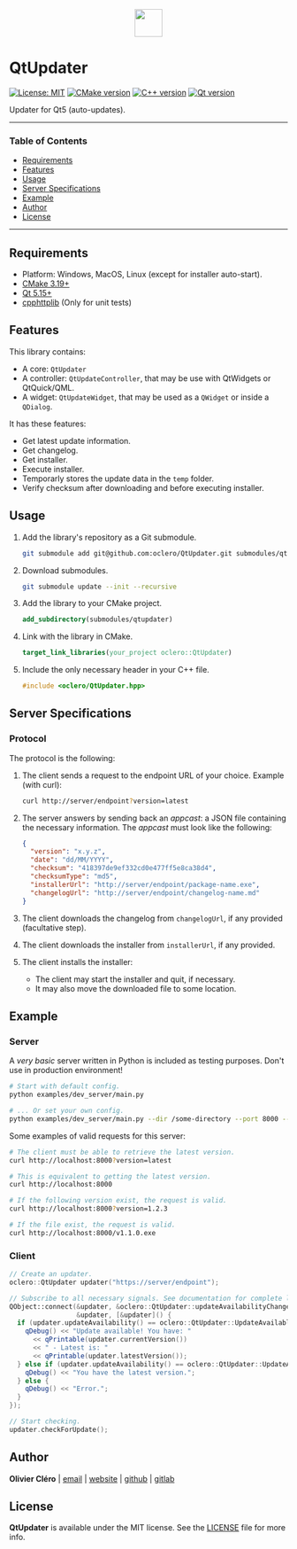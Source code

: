 <div align="center">
	<img height="50" src="logo.svg">
</div>

# QtUpdater

[![License: MIT](https://img.shields.io/badge/license-MIT-green)](https://mit-license.org/)
[![CMake version](https://img.shields.io/badge/CMake-3.19+-064F8C?logo=cmake)](https://www.qt.io)
[![C++ version](https://img.shields.io/badge/C++-17-00599C?logo=++)](https://www.qt.io)
[![Qt version](https://img.shields.io/badge/Qt-5.15.2+-41CD52?logo=qt)](https://www.qt.io)

Updater for Qt5 (auto-updates).

---

### Table of Contents

- [Requirements](#requirements)
- [Features](#features)
- [Usage](#usage)
- [Server Specifications](#server-specifications)
- [Example](#example)
- [Author](#author)
- [License](#license)

---

## Requirements

- Platform: Windows, MacOS, Linux (except for installer auto-start).
- [CMake 3.19+](https://cmake.org/download/)
- [Qt 5.15+](https://www.qt.io/download-qt-installer)
- [cpphttplib](https://github.com/yhirose/cpp-httplib) (Only for unit tests)

## Features

This library contains:

- A core: `QtUpdater`
- A controller: `QtUpdateController`, that may be use with QtWidgets or QtQuick/QML.
- A widget: `QtUpdateWidget`, that may be used as a `QWidget` or inside a `QDialog`.

It has these features:

- Get latest update information.
- Get changelog.
- Get installer.
- Execute installer.
- Temporarly stores the update data in the `temp` folder.
- Verify checksum after downloading and before executing installer.

## Usage

1. Add the library's repository as a Git submodule.

   ```bash
   git submodule add git@github.com:oclero/QtUpdater.git submodules/qtupdater
   ```

2. Download submodules.

   ```bash
   git submodule update --init --recursive
   ```

3. Add the library to your CMake project.

   ```cmake
   add_subdirectory(submodules/qtupdater)
   ```

4. Link with the library in CMake.

   ```cmake
   target_link_libraries(your_project oclero::QtUpdater)
   ```

5. Include the only necessary header in your C++ file.

   ```c++
   #include <oclero/QtUpdater.hpp>
   ```

## Server Specifications

### Protocol

The protocol is the following:

1. The client sends a request to the endpoint URL of your choice. Example (with curl):

   ```bash
   curl http://server/endpoint?version=latest
   ```

2. The server answers by sending back an _appcast_: a JSON file containing the necessary information. The _appcast_ must look like the following:

   ```json
   {
     "version": "x.y.z",
     "date": "dd/MM/YYYY",
     "checksum": "418397de9ef332cd0e477ff5e8ca38d4",
     "checksumType": "md5",
     "installerUrl": "http://server/endpoint/package-name.exe",
     "changelogUrl": "http://server/endpoint/changelog-name.md"
   }
   ```

3. The client downloads the changelog from `changelogUrl`, if any provided (facultative step).

4. The client downloads the installer from `installerUrl`, if any provided.

5. The client installs the installer:
    - The client may start the installer and quit, if necessary.
    - It may also move the downloaded file to some location.

## Example

### Server

A _very basic_ server written in Python is included as testing purposes. Don't use in production environment!

```bash
# Start with default config.
python examples/dev_server/main.py

# ... Or set your own config.
python examples/dev_server/main.py --dir /some-directory --port 8000 --address 127.0.0.1
```

Some examples of valid requests for this server:

```bash
# The client must be able to retrieve the latest version.
curl http://localhost:8000?version=latest

# This is equivalent to getting the latest version.
curl http://localhost:8000

# If the following version exist, the request is valid.
curl http://localhost:8000?version=1.2.3

# If the file exist, the request is valid.
curl http://localhost:8000/v1.1.0.exe
```

### Client

```c++
// Create an updater.
oclero::QtUpdater updater("https://server/endpoint");

// Subscribe to all necessary signals. See documentation for complete list.
QObject::connect(&updater, &oclero::QtUpdater::updateAvailabilityChanged,
                 &updater, [&updater]() {
  if (updater.updateAvailability() == oclero::QtUpdater::UpdateAvailable::Available) {
    qDebug() << "Update available! You have: "
      << qPrintable(updater.currentVersion())
      << " - Latest is: "
      << qPrintable(updater.latestVersion());
  } else if (updater.updateAvailability() == oclero::QtUpdater::UpdateAvailable::UpToDate) {
    qDebug() << "You have the latest version.";
  } else {
    qDebug() << "Error.";
  }
});

// Start checking.
updater.checkForUpdate();
```

## Author

**Olivier Cléro** | [email](mailto:oclero@pm.me) | [website](https://www.olivierclero.com) | [github](https://www.github.com/oclero) | [gitlab](https://www.gitlab.com/oclero)

## License

**QtUpdater** is available under the MIT license. See the [LICENSE](LICENSE) file for more info.
